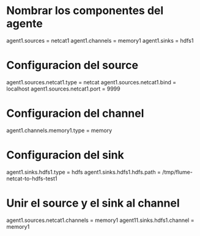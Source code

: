
# Nombrar los componentes del agente
agent1.sources = netcat1
agent1.channels = memory1
agent1.sinks = hdfs1

# Configuracion del source
agent1.sources.netcat1.type = netcat
agent1.sources.netcat1.bind = localhost
agent1.sources.netcat1.port = 9999

# Configuracion del channel
agent1.channels.memory1.type = memory

# Configuracion del sink
agent1.sinks.hdfs1.type = hdfs 
agent1.sinks.hdfs1.hdfs.path = /tmp/flume-netcat-to-hdfs-test1

# Unir el source y el sink al channel
agent1.sources.netcat1.channels = memory1
agent11.sinks.hdfs1.channel = memory1
